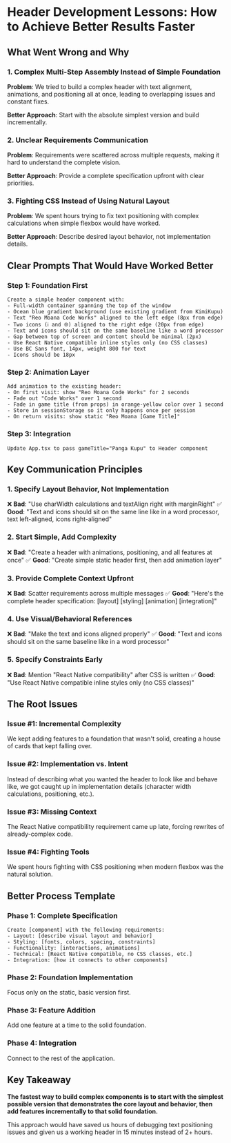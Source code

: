 # Header Development Lessons: How to Achieve Better Results Faster

## What Went Wrong and Why

### 1. **Complex Multi-Step Assembly Instead of Simple Foundation**
**Problem**: We tried to build a complex header with text alignment, animations, and positioning all at once, leading to overlapping issues and constant fixes.

**Better Approach**: Start with the absolute simplest version and build incrementally.

### 2. **Unclear Requirements Communication** 
**Problem**: Requirements were scattered across multiple requests, making it hard to understand the complete vision.

**Better Approach**: Provide a complete specification upfront with clear priorities.

### 3. **Fighting CSS Instead of Using Natural Layout**
**Problem**: We spent hours trying to fix text positioning with complex calculations when simple flexbox would have worked.

**Better Approach**: Describe desired layout behavior, not implementation details.

## Clear Prompts That Would Have Worked Better

### **Step 1: Foundation First**
```
Create a simple header component with:
- Full-width container spanning the top of the window
- Ocean blue gradient background (use existing gradient from KimiKupu)
- Text "Reo Moana Code Works" aligned to the left edge (8px from edge)
- Two icons (ℹ️ and 🌐) aligned to the right edge (20px from edge)
- Text and icons should sit on the same baseline like a word processor
- Gap between top of screen and content should be minimal (2px)
- Use React Native compatible inline styles only (no CSS classes)
- Use BC Sans font, 14px, weight 800 for text
- Icons should be 18px
```

### **Step 2: Animation Layer**
```
Add animation to the existing header:
- On first visit: show "Reo Moana Code Works" for 2 seconds
- Fade out "Code Works" over 1 second
- Fade in game title (from props) in orange-yellow color over 1 second
- Store in sessionStorage so it only happens once per session
- On return visits: show static "Reo Moana [Game Title]"
```

### **Step 3: Integration**
```
Update App.tsx to pass gameTitle="Panga Kupu" to Header component
```

## Key Communication Principles

### **1. Specify Layout Behavior, Not Implementation**
❌ **Bad**: "Use charWidth calculations and textAlign right with marginRight"
✅ **Good**: "Text and icons should sit on the same line like in a word processor, text left-aligned, icons right-aligned"

### **2. Start Simple, Add Complexity**
❌ **Bad**: "Create a header with animations, positioning, and all features at once"
✅ **Good**: "Create simple static header first, then add animation layer"

### **3. Provide Complete Context Upfront**
❌ **Bad**: Scatter requirements across multiple messages
✅ **Good**: "Here's the complete header specification: [layout] [styling] [animation] [integration]"

### **4. Use Visual/Behavioral References**
❌ **Bad**: "Make the text and icons aligned properly"
✅ **Good**: "Text and icons should sit on the same baseline like in a word processor"

### **5. Specify Constraints Early**
❌ **Bad**: Mention "React Native compatibility" after CSS is written
✅ **Good**: "Use React Native compatible inline styles only (no CSS classes)"

## The Root Issues

### **Issue #1: Incremental Complexity**
We kept adding features to a foundation that wasn't solid, creating a house of cards that kept falling over.

### **Issue #2: Implementation vs. Intent**
Instead of describing what you wanted the header to look like and behave like, we got caught up in implementation details (character width calculations, positioning, etc.).

### **Issue #3: Missing Context**
The React Native compatibility requirement came up late, forcing rewrites of already-complex code.

### **Issue #4: Fighting Tools**
We spent hours fighting with CSS positioning when modern flexbox was the natural solution.

## Better Process Template

### **Phase 1: Complete Specification**
```
Create [component] with the following requirements:
- Layout: [describe visual layout and behavior]
- Styling: [fonts, colors, spacing, constraints]
- Functionality: [interactions, animations]
- Technical: [React Native compatible, no CSS classes, etc.]
- Integration: [how it connects to other components]
```

### **Phase 2: Foundation Implementation**
Focus only on the static, basic version first.

### **Phase 3: Feature Addition**
Add one feature at a time to the solid foundation.

### **Phase 4: Integration**
Connect to the rest of the application.

## Key Takeaway

**The fastest way to build complex components is to start with the simplest possible version that demonstrates the core layout and behavior, then add features incrementally to that solid foundation.**

This approach would have saved us hours of debugging text positioning issues and given us a working header in 15 minutes instead of 2+ hours.